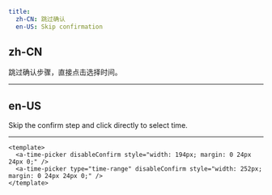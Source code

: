 ```yaml
title:
  zh-CN: 跳过确认
  en-US: Skip confirmation
```

## zh-CN

跳过确认步骤，直接点击选择时间。

---

## en-US

Skip the confirm step and click directly to select time.

---

```vue
<template>
  <a-time-picker disableConfirm style="width: 194px; margin: 0 24px 24px 0;" />
  <a-time-picker type="time-range" disableConfirm style="width: 252px; margin: 0 24px 24px 0;" />
</template>
```
